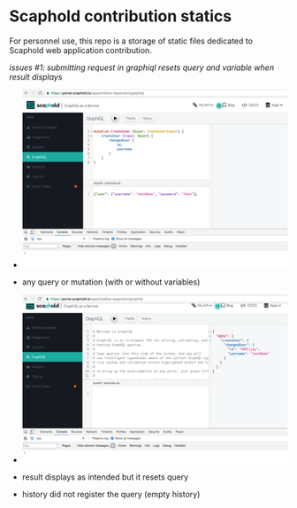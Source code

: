 # Scaphold contribution statics

For personnel use, this repo is a storage of static files dedicated to Scaphold web application contribution.


*issues #1: submitting request in graphiql resets query and variable when result displays*

- ![sample request before submitting](https://raw.githubusercontent.com/MacKentoch/scaphold-contrib-statics/master/print_screens/V2/before-request-submit.png)

 - any query or mutation (with or without variables)



- ![sample request after submitting](https://raw.githubusercontent.com/MacKentoch/scaphold-contrib-statics/master/print_screens/V2/after-request-submit.png)

 - result displays as intended but it resets query
 - history did not register the query (empty history)
